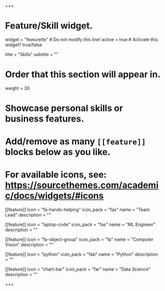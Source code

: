 +++
# Feature/Skill widget.
widget = "featurette"  # Do not modify this line!
active = true  # Activate this widget? true/false

title = "Skills"
subtitle = ""

# Order that this section will appear in.
weight = 30

# Showcase personal skills or business features.
# 
# Add/remove as many `[[feature]]` blocks below as you like.
# 
# For available icons, see: https://sourcethemes.com/academic/docs/widgets/#icons

[[feature]]
  icon = "fa-hands-helping"
  icon_pack = "fas"
  name = "Team Lead"
  description = "" 

[[feature]]
  icon = "laptop-code"
  icon_pack = "fas"
  name = "ML Engineer"
  description = "" 

[[feature]]
  icon = "fa-object-group"
  icon_pack = "fa"
  name = "Computer Vision"
  description = "" 

[[feature]]
  icon = "python"
  icon_pack = "fab"
  name = "Python"
  description = ""
  
[[feature]]
  icon = "chart-bar"
  icon_pack = "far"
  name = "Data Science"
  description = ""  
  


+++
